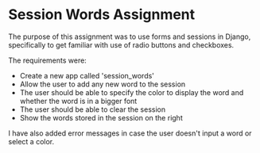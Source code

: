 # Session Words Assignment
The purpose of this assignment was to use forms and sessions in Django, specifically to get familiar with use of radio buttons and checkboxes. 
<br>

The requirements were: 
* Create a new app called 'session_words'
* Allow the user to add any new word to the session
* The user should be able to specify the color to display the word and whether the word is in a bigger font
* The user should be able to clear the session
* Show the words stored in the session on the right

I have also added error messages in case the user doesn't input a word or select a color. 

